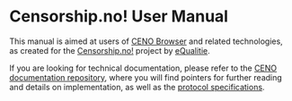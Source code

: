 # Censorship.no! User Manual

This manual is aimed at users of [CENO Browser][] and related technologies, as created for the [Censorship.no!][] project by [eQualitie][].

[CENO Browser]: https://github.com/censorship-no/ceno-browser
[Censorship.no!]: https://censorship.no/
[eQualitie]: https://equalit.ie/

If you are looking for technical documentation, please refer to the [CENO documentation repository][], where you will find pointers for further reading and details on implementation, as well as the [protocol specifications][].

[CENO documentation repository]: https://github.com/censorship-no/ceno-docs/
[protocol specifications]: https://github.com/equalitie/ouinet/blob/master/doc/ouinet-network-whitepaper.md
